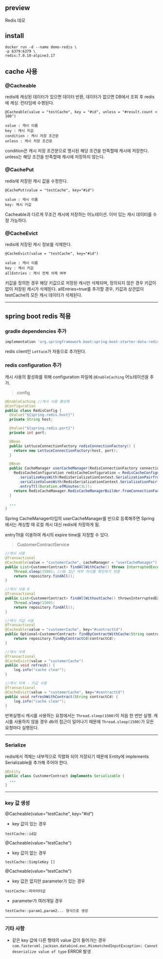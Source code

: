 ## preview

Redis 데모

## install

```shell
docker run -d --name demo-redis \
-p 6379:6379 \
redis:7.0.10-alpine3.17 
```

## cache 사용

### @Cacheable

redis에 캐싱된 데이터가 있으면 데이터 반환, 데이터가 없으면 DB에서 조회 후 redis에 캐싱.
런타임에 수행된다.

    @Cacheable(value = "testCache", key = "#id", unless = "#result.count < 100")

    value : 캐시 이름
    key : 캐시 키값
    condition : 캐시 저장 조건문
    unless : 캐시 저장 조건문

condition은 캐시 저장 조건문으로 명시된 해당 조건을 만족할때 캐시에 저장한다.
unless는 해당 조건을 만족할때 캐시에 저장하지 않는다.

### @CachePut

redis에 저장된 캐시 값을 수정한다.

    @CachePut(value = "testCache", key="#id")

    value : 캐시 이름
    key: 캐시 키값

Cacheable과 다르게 무조건 캐시에 저장하는 어노테이션. 이미 있는 캐시 데이터를 수정 가능하다.

### @CacheEvict

redis에 저장된 캐시 정보를 삭제한다.

    @CacheEvict(value = "testCache", key="#id")

    value : 캐시 이름
    key : 캐시 키값
    allEntries : 캐시 전체 삭제 여부

키값을 정의한 경우 해당 키값으로 저장된 캐시만 삭제되며, 정의되지 않은 경우 키값이 없이 저장된 캐시가 삭제된다. allEntries=true를 추가할 경우, 키값과 상관없이 testCache의 모든 캐시 데이터가 삭제된다.

---

## spring boot redis 적용

### gradle dependencies 추가

```gradle
implementation 'org.springframework.boot:spring-boot-starter-data-redis'
```
redis client인 `Lettuce`가 자동으로 추가된다.

### redis configuration 추가

캐시 사용의 활성화를 위해 configuration 파일에 `@EnableCaching` 어노테이션을 추가.

> config
```java
@EnableCaching //캐시 사용 활성화
@Configuration
public class RedisConfig {
  @Value("${spring.redis.host}")
  private String host;

  @Value("${spring.redis.port}")
  private int port;

  @Bean
  public LettuceConnectionFactory redisConnectionFactory() {
    return new LettuceConnectionFactory(host, port);
  }

  @Bean
  public CacheManager userCacheManager(RedisConnectionFactory connectionFactory) {
    RedisCacheConfiguration redisCacheConfiguration = RedisCacheConfigurationdefaultCacheConfig()
      .serializeKeysWith(RedisSerializationContext.SerializationPairfromSerializer(new StringRedisSerializer()))
      .serializeValuesWith(RedisSerializationContext.SerializationPairfromSerializer(new GenericJackson2JsonRedisSerializer(objectMapper())))
      .entryTtl(Duration.ofMinutes(3L));
    return RedisCacheManager.RedisCacheManagerBuilder.fromConnectionFactor(connectionFactory).cacheDefaults(redisCacheConfiguration).build();
  }

  ...
}
```
Spring CacheManager타입의 userCacheManager를 빈으로 등록해주면 Spring에서는 캐싱할 때 로컬 캐시 대신 redis에 저장하게 됨.

entryTtl을 이용하여 캐시의 expire time을 지정할 수 있다.


> CustomerContractService

```java
//캐시 사용
@Transactional
@Cacheable(value = "customerCache", cacheManager = "userCacheManager")
public List<CustomerContract> findAllWithCache() throws InterruptedException {
    Thread.sleep(1500); //db 접근 여부 차이를 확인하기 위함
    return repository.findAll();
}

//캐시 사용 X
@Transactional
public List<CustomerContract> findAllWithoutCache() throwsInterruptedException {
    Thread.sleep(1500);
    return repository.findAll();
}

//캐시 키값 사용
@Transactional
@Cacheable(value = "customerCache", key="#contractCd")
public Optional<CustomerContract> findByContractWithCache(String contractCd) {
    return repository.findByContractCd(contractCd);
}

//캐시 삭제
@Transactional
@CacheEvict(value = "customerCache")
public void refresh() {
    log.info("cache clear");
}

//캐시 삭제 - 키값 사용
@Transactional
@CacheEvict(value = "customerCache", key="#contractCd")
public void refreshWithContract(String contractCd) {
    log.info("cache clear");
}
```
반복실행시 캐시를 사용하는 요청에서는 `Thread.sleep(1500)`이 처음 한 번만 실행. 캐시를 사용하지 않을 경우 db의 접근이 일어나기 때문에 `Thread.sleep(1500)`가 모든 요청마다 실행된다.


---

### Serialize
redis에서 객체는 내부적으로 직렬화 되어 저장되기 때문에 Entity에 implements Serializable을 추가해 주어야 한다.

```java
@Entity
public class CustomerContract implements Serializable {
  ...
}
```

---

### key 값 생성
@Cacheable(value="testCache", key="#id")
- key 값이 있는 경우
```
testCache::id값
```

@Cacheable(value="testCache")
- key 값이 없는 경우
```
testCache::SimpleKey []
```
@Cacheable(value="testCache")
- key 값은 없지만 parameter가 있는 경우
```
testCache::파라미터값
```
- parameter가 여러개일 경우
```
testCache::param1,param2... 형식으로 생성
```
---
### 기타 사항

- 같은 key 값에 다른 형태의 value 값이 들어가는 경우 `com.fasterxml.jackson.databind.exc.MismatchedInputException: Cannot deserialize value of type` ERROR 발생

